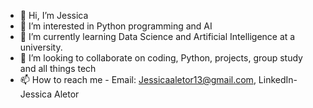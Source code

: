 - 👋 Hi, I’m Jessica
- 👀 I’m interested in Python programming and AI
- 🌱 I’m currently learning Data Science and Artificial Intelligence at a university.
- 💞️ I’m looking to collaborate on coding, Python, projects, group study and all things tech 
- 📫 How to reach me - Email: Jessicaaletor13@gmail.com, LinkedIn- Jessica Aletor 

<!---
jessicaaletor/jessicaaletor is a ✨ special ✨ repository because its `README.md` (this file) appears on your GitHub profile.
You can click the Preview link to take a look at your changes.
--->
